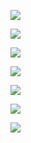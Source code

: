 ![](https://www.nta.go.jp/tmp/d669448b-1b7a-4cff-8184-8a7b19bd51d0/images/6f9d20879a09803acf41ba82424ba9f9a51543ab7364705416a4f18ebffa0ea7.jpg)

![](https://www.nta.go.jp/tmp/d669448b-1b7a-4cff-8184-8a7b19bd51d0/images/3744d1b5c8ba584692c2853e054d22146afba4cc83fcd8a77aa7cf8345c74bda.jpg)

![](https://www.nta.go.jp/tmp/d669448b-1b7a-4cff-8184-8a7b19bd51d0/images/010ec8d8ce3d82a8a368fb825d680c631333a92a4b2a041b60215894bb4fc1eb.jpg)

![](https://www.nta.go.jp/tmp/d669448b-1b7a-4cff-8184-8a7b19bd51d0/images/6973f072815ff70679ddffde9e50a506bfa8103ebfc0aa4b605f99f1f8832ab7.jpg)

![](https://www.nta.go.jp/tmp/d669448b-1b7a-4cff-8184-8a7b19bd51d0/images/c215a4aea0fff07a8e5fe572e75661088e0c8fdc7e979f2aaef3e809b9dbe82b.jpg)

![](https://www.nta.go.jp/tmp/d669448b-1b7a-4cff-8184-8a7b19bd51d0/images/485c936ac8f771ddc01ba3bb63e8680fef7cc82554cca82cb7048216ed5e0e1e.jpg)

![](https://www.nta.go.jp/tmp/d669448b-1b7a-4cff-8184-8a7b19bd51d0/images/17d84f9f70280f4b2444598c5ea8cf310540dc0db6744c8a74024d389863c6f8.jpg)